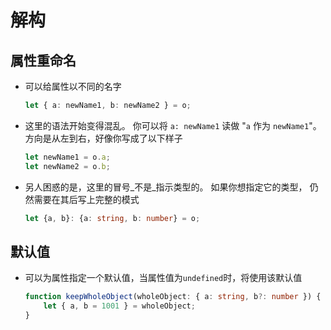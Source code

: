 # 解构

## 属性重命名

*   可以给属性以不同的名字

    ```typescript
    let { a: newName1, b: newName2 } = o;
    ```

*   这里的语法开始变得混乱。 你可以将 `a: newName1` 读做 "`a` 作为 `newName1`"。 方向是从左到右，好像你写成了以下样子

    ```typescript
    let newName1 = o.a;
    let newName2 = o.b;
    ```

*   另人困惑的是，这里的冒号\_不是\_指示类型的。 如果你想指定它的类型， 仍然需要在其后写上完整的模式

    ```typescript
    let {a, b}: {a: string, b: number} = o;
    ```

## 默认值

*   可以为属性指定一个默认值，当属性值为`undefined`时，将使用该默认值

    ```typescript
    function keepWholeObject(wholeObject: { a: string, b?: number }) {
        let { a, b = 1001 } = wholeObject;
    }
    ```
